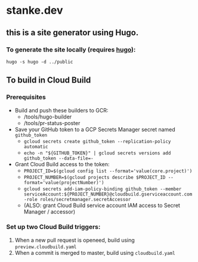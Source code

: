 # stanke.dev

## this is a site generator using Hugo. 

### To generate the site locally (requires [hugo](gohugo.io)):
```
hugo -s hugo -d ../public
```
## To build in Cloud Build
### Prerequisites
* Build and push these builders to GCR:
  * /tools/hugo-builder
  * /tools/pr-status-poster
* Save your GitHub token to a GCP Secrets Manager secret named `github_token`
  * `gcloud secrets create github_token --replication-policy automatic` 
  * `echo -n "${GITHUB_TOKEN}" | gcloud secrets versions add github_token --data-file=-`
* Grant Cloud Build access to the token:
  * `PROJECT_ID=$(gcloud config list --format='value(core.project)')`
  * `PROJECT_NUMBER=$(gcloud projects describe $PROJECT_ID --format='value(projectNumber)')`
  * `gcloud secrets add-iam-policy-binding github_token --member serviceAccount:${PROJECT_NUMBER}@cloudbuild.gserviceaccount.com -role roles/secretmanager.secretAccessor`
  * (ALSO: grant Cloud Build service account IAM access to Secret Manager / accessor)

### Set up two Cloud Build triggers:
1. When a new pull request is openeed, build using `preview.cloudbuild.yaml`
2. When a commit is merged to master, build using `cloudbuild.yaml`

